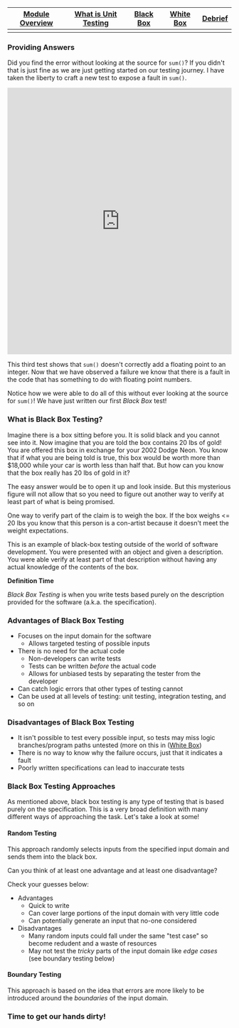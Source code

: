 | [Module Overview](./unittest_module.md) | [What is Unit Testing](./what_is_unit_testing.md) | [Black Box](./black_box.md) | [White Box](./white_box.md) | [Debrief](./debrief.md) |
|-----------------|----------------------|-----------|-----------|---------|
|                 |                      |           |           |         |

### Providing Answers

Did you find the error without looking at the source for `sum()`? If you didn't that is just fine as we are just getting started on our testing journey. I have taken the liberty to craft a new test to expose a fault in `sum()`.


<iframe height="600px" width="100%" src="https://repl.it/@ericianni/blackbox1?lite=true" scrolling="no" frameborder="no" allowtransparency="true" allowfullscreen="true" sandbox="allow-forms allow-pointer-lock allow-popups allow-same-origin allow-scripts allow-modals"></iframe>

This third test shows that `sum()` doesn't correctly add a floating point to an integer. Now that we have observed a failure we know that there is a fault in the code that has something to do with floating point numbers.

Notice how we were able to do all of this without ever looking at the source for `sum()`! We have just written our first _Black Box_ test!

### What is Black Box Testing?

Imagine there is a box sitting before you. It is solid black and you cannot see into it. Now imagine that you are told the box contains 20 lbs of gold! You are offered this box in exchange for your 2002 Dodge Neon. You know that if what you are being told is true, this box would be worth more than $18,000 while your car is worth less than half that. But how can you know that the box really has 20 lbs of gold in it?

The easy answer would be to open it up and look inside. But this mysterious figure will not allow that so you need to figure out another way to verify at least part of what is being promised.

One way to verify part of the claim is to weigh the box. If the box weighs <= 20 lbs you know that this person is a con-artist because it doesn't meet the weight expectations. 

This is an example of black-box testing outside of the world of software development. You were presented with an object and given a description. You were able verify at least part of that description without having any actual knowledge of the contents of the box. 

**Definition Time**

_Black Box Testing_ is when you write tests based purely on the description provided for the software (a.k.a. the specification).

### Advantages of Black Box Testing

* Focuses on the input domain for the software
  * Allows targeted testing of possible inputs
* There is no need for the actual code
  * Non-developers can write tests
  * Tests can be written _before_ the actual code
  * Allows for unbiased tests by separating the tester from the developer
* Can catch logic errors that other types of testing cannot
* Can be used at all levels of testing: unit testing, integration testing, and so on

### Disadvantages of Black Box Testing

* It isn't possible to test every possible input, so tests may miss logic branches/program paths untested (more on this in ([White Box](./white_box.md))
* There is no way to know why the failure occurs, just that it indicates a fault
* Poorly written specifications can lead to inaccurate tests

### Black Box Testing Approaches

As mentioned above, black box testing is any type of testing that is based purely on the specification. This is a very broad definition with many different ways of approaching the task. Let's take a look at some!

#### Random Testing

This approach randomly selects inputs from the specified input domain and sends them into the black box. 

Can you think of at least one advantage and at least one disadvantage?

Check your guesses below:

* Advantages
  * Quick to write
  * Can cover large portions of the input domain with very little code
  * Can potentially generate an input that no-one considered
* Disadvantages
  * Many random inputs could fall under the same "test case" so become redudent and a waste of resources
  * May not test the _tricky_ parts of the input domain like _edge cases_ (see boundary testing below)
  
#### Boundary Testing

This approach is based on the idea that errors are more likely to be introduced around the _boundaries_ of the input domain. 

### Time to get our hands dirty!


